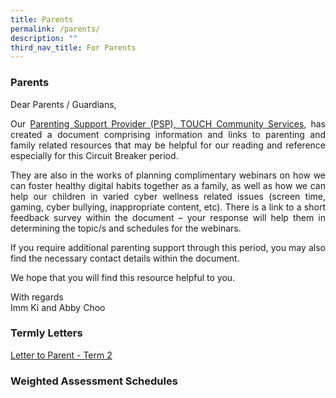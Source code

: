 ```yaml
---
title: Parents
permalink: /parents/
description: ""
third_nav_title: For Parents
---
```

### Parents

<div align="justify">
Dear Parents / Guardians,

Our&nbsp;[Parenting Support Provider (PSP),&nbsp;TOUCH Community Services](/files/Useful%20Links/Parents/TOUCH%20Parenting%20Update%20(April%202020).pdf), has created a document comprising information and links to parenting and family related resources that may be helpful for our reading and reference especially for this Circuit Breaker period.

They are also in the works of planning complimentary webinars on how we can foster healthy digital habits together as a family, as well as how we can help our children in varied cyber wellness related issues (screen time, gaming, cyber bullying, inappropriate content, etc). There is a link to a short feedback survey within the document – your response will help them in determining the topic/s and schedules for the webinars.

If you require additional parenting support through this period, you may also find the necessary contact details within the document.

We hope that you will find this resource helpful to you.

  

With regards<br>
Imm Ki and Abby Choo
</div>

### Termly Letters
[Letter to Parent - Term 2](/files/Useful%20Links/Termly%20Updates/2023%20kcpss%20term%202%20letter.pdf)

### Weighted Assessment Schedules